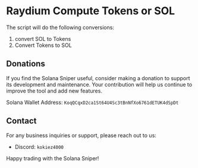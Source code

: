 # Raydium Compute Tokens or SOL
The script will do the following conversions:
  1. convert SOL to Tokens
  2. Convert Tokens to SOL

## Donations
If you find the Solana Sniper useful, consider making a donation to support its development and maintenance. Your contribution will help us continue to improve the tool and add new features.

Solana Wallet Address: `KoqQCqxD2ca1St64U4Sc3tBnNfXo6761dETUK4dSpDt`

## Contact
For any business inquiries or support, please reach out to us:
- Discord: `kokiez4000`

Happy trading with the Solana Sniper!
